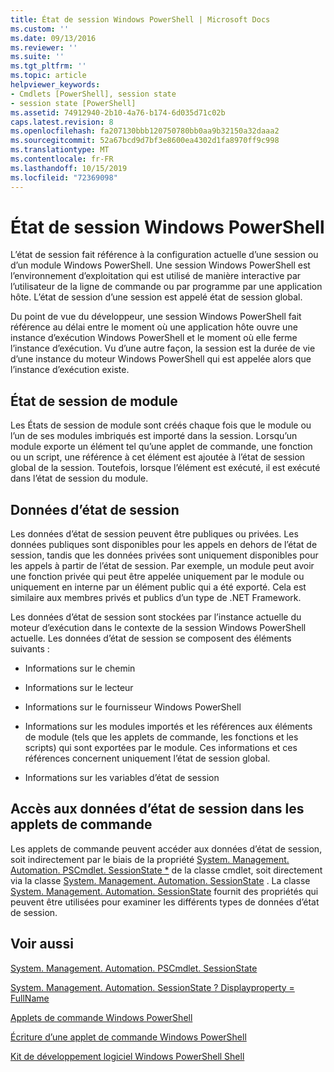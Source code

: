 ```yaml
---
title: État de session Windows PowerShell | Microsoft Docs
ms.custom: ''
ms.date: 09/13/2016
ms.reviewer: ''
ms.suite: ''
ms.tgt_pltfrm: ''
ms.topic: article
helpviewer_keywords:
- Cmdlets [PowerShell], session state
- session state [PowerShell]
ms.assetid: 74912940-2b10-4a76-b174-6d035d71c02b
caps.latest.revision: 8
ms.openlocfilehash: fa207130bbb120750780bb0aa9b32150a32daaa2
ms.sourcegitcommit: 52a67bcd9d7bf3e8600ea4302d1fa8970ff9c998
ms.translationtype: MT
ms.contentlocale: fr-FR
ms.lasthandoff: 10/15/2019
ms.locfileid: "72369098"
---
```

# <a name="windows-powershell-session-state"></a>État de session Windows PowerShell

L’état de session fait référence à la configuration actuelle d’une session ou d’un module Windows PowerShell. Une session Windows PowerShell est l’environnement d’exploitation qui est utilisé de manière interactive par l’utilisateur de la ligne de commande ou par programme par une application hôte. L’état de session d’une session est appelé état de session global.

Du point de vue du développeur, une session Windows PowerShell fait référence au délai entre le moment où une application hôte ouvre une instance d’exécution Windows PowerShell et le moment où elle ferme l’instance d’exécution. Vu d’une autre façon, la session est la durée de vie d’une instance du moteur Windows PowerShell qui est appelée alors que l’instance d’exécution existe.

## <a name="module-session-state"></a>État de session de module

Les États de session de module sont créés chaque fois que le module ou l’un de ses modules imbriqués est importé dans la session. Lorsqu’un module exporte un élément tel qu’une applet de commande, une fonction ou un script, une référence à cet élément est ajoutée à l’état de session global de la session. Toutefois, lorsque l’élément est exécuté, il est exécuté dans l’état de session du module.

## <a name="session-state-data"></a>Données d’état de session

Les données d’état de session peuvent être publiques ou privées. Les données publiques sont disponibles pour les appels en dehors de l’état de session, tandis que les données privées sont uniquement disponibles pour les appels à partir de l’état de session. Par exemple, un module peut avoir une fonction privée qui peut être appelée uniquement par le module ou uniquement en interne par un élément public qui a été exporté. Cela est similaire aux membres privés et publics d’un type de .NET Framework.

Les données d’état de session sont stockées par l’instance actuelle du moteur d’exécution dans le contexte de la session Windows PowerShell actuelle. Les données d’état de session se composent des éléments suivants :

- Informations sur le chemin

- Informations sur le lecteur

- Informations sur le fournisseur Windows PowerShell

- Informations sur les modules importés et les références aux éléments de module (tels que les applets de commande, les fonctions et les scripts) qui sont exportées par le module. Ces informations et ces références concernent uniquement l’état de session global.

- Informations sur les variables d’état de session

## <a name="accessing-session-state-data-within-cmdlets"></a>Accès aux données d’état de session dans les applets de commande

Les applets de commande peuvent accéder aux données d’état de session, soit indirectement par le biais de la propriété [System. Management. Automation. PSCmdlet. SessionState *](/dotnet/api/System.Management.Automation.PSCmdlet.SessionState) de la classe cmdlet, soit directement via la classe [System. Management. Automation. SessionState](/dotnet/api/System.Management.Automation.SessionState) . La classe [System. Management. Automation. SessionState](/dotnet/api/System.Management.Automation.SessionState) fournit des propriétés qui peuvent être utilisées pour examiner les différents types de données d’état de session.

## <a name="see-also"></a>Voir aussi

[System. Management. Automation. PSCmdlet. SessionState](/dotnet/api/System.Management.Automation.PSCmdlet.SessionState)

[System. Management. Automation. SessionState ? Displayproperty = FullName](/dotnet/api/System.Management.Automation.SessionState)

[Applets de commande Windows PowerShell](./cmdlet-overview.md)

[Écriture d’une applet de commande Windows PowerShell](./writing-a-windows-powershell-cmdlet.md)

[Kit de développement logiciel Windows PowerShell Shell](../windows-powershell-reference.md)
